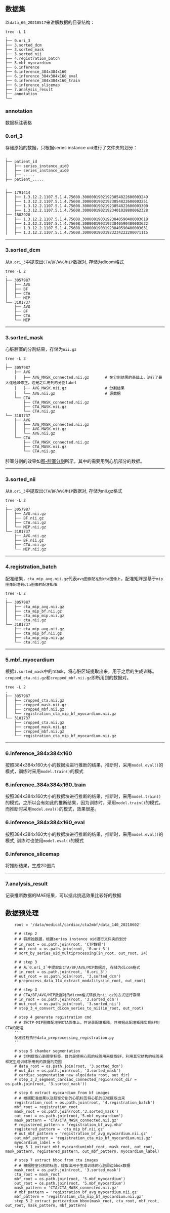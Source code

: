 ## 数据集

以`data_66_20210517`来讲解数据的目录结构：

```
tree -L 1
.
├── 0.ori_3                             
├── 3.sorted_dcm
├── 3.sorted_mask
├── 3.sorted_nii
├── 4.registration_batch
├── 5.mbf_myocardium
├── 6.inference
├── 6.inference_384x384x160
├── 6.inference_384x384x160_eval
├── 6.inference_384x384x160_train
├── 6.inference_slicemap
├── 7.analysis_result
├── annotation
└── 
```

### annotation
数据标注表格

### 0.ori_3
存储原始的数据，只根据series instance uid进行了文件夹的划分：
```
.
├── patient_id
│   ├── series_instance_uid0
│   ├── series_instance_uid0
|   ├── .....
├── patient_.....
```
```
.
├── 1791414
│   ├── 1.3.12.2.1107.5.1.4.75608.30000019021923054822600003249
│   ├── 1.3.12.2.1107.5.1.4.75608.30000019021923054822600003251
│   ├── 1.3.12.2.1107.5.1.4.75608.30000019021923054822600003300
│   ├── 1.3.12.2.1107.5.1.4.75608.30000019021923401028800062328
├── 1802920
│   ├── 1.3.12.2.1107.5.1.4.75608.30000019031923040590400003618
│   ├── 1.3.12.2.1107.5.1.4.75608.30000019031923040590400003622
│   ├── 1.3.12.2.1107.5.1.4.75608.30000019031923040590400003631
│   ├── 1.3.12.2.1107.5.1.4.75608.30000019031923234222200071115

```

---

### 3.sorted_dcm
从`0.ori_3`中提取出`CTA`/`BF`/`AVG`/`MIP`数据对, 存储为dicom格式
```
tree -L 2
.
├── 3057987
│   ├── AVG
│   ├── BF
│   ├── CTA
│   └── MIP
└── 3101737
    ├── AVG
    ├── BF
    ├── CTA
    └── MIP

```

---

### 3.sorted_mask

心脏腔室的分割结果，存储为`nii.gz`

```
tree -L 3
.
├── 3057987
    ├── AVG
    │   ├── AVG_MASK_connected.nii.gz       # 在分割结果的基础上，进行了最大连通域修正，这是之后用到的分割label
    │   ├── AVG_MASK.nii.gz                 # 分割结果
    │   └── AVG.nii.gz                      # 源数据
    └── CTA
        ├── CTA_MASK_connected.nii.gz
        ├── CTA_MASK.nii.gz
        └── CTA.nii.gz
└── 3101737
    ├── AVG
    │   ├── AVG_MASK_connected.nii.gz
    │   ├── AVG_MASK.nii.gz
    │   └── AVG.nii.gz
    └── CTA
        ├── CTA_MASK_connected.nii.gz
        ├── CTA_MASK.nii.gz
        └── CTA.nii.gz
```

腔室分割的效果如[图-腔室分割](https://github.com/searobbersduck/MedCommon/blob/main/experiments/seg/cardiac/chamber/readme.md)所示，其中的需要用到心肌部分的数据。

---

### 3.sorted_nii

从`0.ori_3`中提取出`CTA`/`BF`/`AVG`/`MIP`数据对, 存储为nii.gz格式

```
tree -L 2
.
├── 3057987
│   ├── AVG.nii.gz
│   ├── BF.nii.gz
│   ├── CTA.nii.gz
│   └── MIP.nii.gz
└── 3101737
    ├── AVG.nii.gz
    ├── BF.nii.gz
    ├── CTA.nii.gz
    └── MIP.nii.gz

```

---

### 4.registration_batch

配准结果，`cta_mip_avg.nii.gz`代表`avg图像配准到cta图像上`，配准矩阵是基于`mip图像配准到cta图像的配准矩阵`

```
tree -L 2
.
├── 3057987
│   ├── cta_mip_avg.nii.gz
│   ├── cta_mip_bf.nii.gz
│   ├── cta_mip_mip.nii.gz
│   └── cta.nii.gz
└── 3101737
    ├── cta_mip_avg.nii.gz
    ├── cta_mip_bf.nii.gz
    ├── cta_mip_mip.nii.gz
    └── cta.nii.gz

```

---

### 5.mbf_myocardium

根据`3.sorted_mask`中的mask，将心脏区域提取出来，用于之后的生成训练。`cropped_cta.nii.gz`和`cropped_mbf.nii.gz`即所用到的数据对。

```
tree -L 2
.
├── 3057987
│   ├── cropped_cta.nii.gz
│   ├── cropped_mask.nii.gz
│   ├── cropped_mbf.nii.gz
│   └── registration_cta_mip_bf_myocardium.nii.gz
└── 3101737
    ├── cropped_cta.nii.gz
    ├── cropped_mask.nii.gz
    ├── cropped_mbf.nii.gz
    └── registration_cta_mip_bf_myocardium.nii.gz

```

----

### 6.inference_384x384x160

按照384x384x160大小的数据块进行推断的结果，推断时，采用`model.eval()`的模式，训练时采用`model.train()`的模式

### 6.inference_384x384x160_train

按照384x384x160大小的数据块进行推断的结果，推断时，采用`model.train()`的模式，之所以会有如此的推断结果，因为训练时，采用`model.train()`的模式，而推断时采用`model.eval()`的模式，效果很差。

### 6.inference_384x384x160_eval

按照384x384x160大小的数据块进行推断的结果，推断时，采用`model.eval()`的模式, 训练时也使用`model.eval()`的模式

### 6.inference_slicemap

将推断结果，生成2D图片

---

### 7.analysis_result

记录推断数据的MAE结果，可以据此挑选效果比较好的数据



## 数据预处理

```
    root = '/data/medical/cardiac/cta2mbf/data_140_20210602'
    
    # # step 2 
    # # 将原始数据，根据series instance uid进行文件夹的划分
    # in_root = os.path.join(root, 'CTP数据')
    # out_root = os.path.join(root, '0.ori_3')
    # sort_by_series_uid_multiprocessing(in_root, out_root, 24)    

    # # step 3
    # # 从`0.ori_3`中提取出CTA/BF/AVG/MIP数据对, 存储为dicom格式
    # in_root = os.path.join(root, '0.ori_3')
    # out_root = os.path.join(root, '3.sorted_dcm')
    # preprocess_data_114_extract_modalitys(in_root, out_root)

    # # step 3
    # # CTA/BF/AVG/MIP数据对的dicom格式转换为nii.gz的方式进行存储
    # in_root = os.path.join(root, '3.sorted_dcm')
    # out_root = os.path.join(root, '3.sorted_nii')
    # step_3_4_convert_dicom_series_to_nii(in_root, out_root)
    
    # step 4 generate registration cmd 
    # # 将CTP-MIP图像配准到CTA影像上，并记录配准矩阵，并根据此配准矩阵实现BF到CTA的配准 
    '''
    配准过程执行data_preprocessing_registration.py
    '''

    # step 5 chamber segmentation
    # # 分割提取心脏腔室标签，目的是使用心肌的标签用来提取BF，利用其它结构的标签来框定生成训练所用到的数据的范围
    # data_root = os.path.join(root, '3.sorted_dcm')
    # out_dir = os.path.join(root, '3.sorted_mask')
    # cardiac_segmentation_new_algo(data_root, out_dir)
    # step_3_3_segment_cardiac_connected_region(root_dir = os.path.join(root, '3.sorted_mask'))

    # step 6 extract myocardium from bf images
    # # 根据配准结果以及腔室分割的心肌标签将心肌的区域提取出来
    registration_root = os.path.join(root, '4.registration_batch')
    mbf_root = registration_root
    mask_root = os.path.join(root,'3.sorted_mask')
    out_root = os.path.join(root,'5.mbf_myocardium')
    mask_pattern = 'CTA/CTA_MASK_connected.nii.gz'
    # registered_pattern = 'registration_bf_avg.mha'
    registered_pattern = 'cta_mip_bf.nii.gz'
    # out_mbf_pattern = 'registration_bf_avg_myocardium.nii.gz'
    out_mbf_pattern = 'registration_cta_mip_bf_myocardium.nii.gz'
    myocardium_label = 6
    step_5_1_extract_mbf_myocardium(mbf_root, mask_root, out_root, mask_pattern, registered_pattern, out_mbf_pattern, myocardium_label)

    # step 7 extract bbox from cta images
    # # 根据腔室分割的标签，提取出用于生成训练的心脏周边bbox数据
    mask_root = os.path.join(root, '3.sorted_mask')
    cta_root = mask_root
    mbf_root = os.path.join(root, '5.mbf_myocardium')
    out_root = os.path.join(root, '5.mbf_myocardium')
    mask_pattern = 'CTA/CTA_MASK_connected.nii.gz'
    # mbf_pattern = 'registration_bf_avg_myocardium.nii.gz'
    mbf_pattern = 'registration_cta_mip_bf_myocardium.nii.gz'
    step_5_2_extract_pericardium_bbox(mask_root, cta_root, mbf_root, out_root, mask_pattern, mbf_pattern)

```